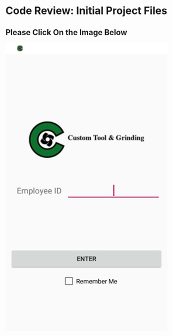 # Code Review: Initial Project Files

## Please Click On the Image Below 
[![CodeReview](WelcomePage.png)](https://www.youtube.com/watch?v=98mh3jxcuxI "Code Review")
